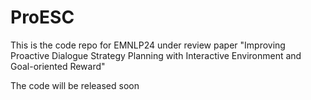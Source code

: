 # ProESC

This is the code repo for EMNLP24 under review paper "Improving Proactive Dialogue Strategy Planning with Interactive Environment and Goal-oriented Reward"

The code will be released soon
